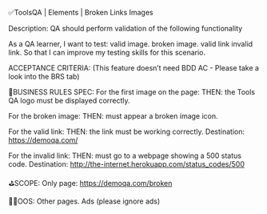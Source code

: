 ✅ToolsQA | Elements | Broken Links Images

Description: 
QA should perform validation of the following functionality

As a QA learner,
I want to test:
    valid image.
    broken image.
    valid link
    invalid link.
So that I can improve my testing skills for this scenario.

ACCEPTANCE CRITERIA:
(This feature doesn’t need BDD AC - Please take a look into the BRS tab)

🚩BUSINESS RULES SPEC:
For the first image on the page: 
    THEN: the Tools QA logo must be displayed correctly.

For the broken image:
    THEN: must appear a broken image icon.

For the valid link:
    THEN: the link must be working correctly. 
        Destination: https://demoqa.com/ 

For the invalid link:
    THEN: must go to a webpage showing a 500 status code.
    Destination: http://the-internet.herokuapp.com/status_codes/500

⛳SCOPE:
Only page: https://demoqa.com/broken 

🏴‍☠️OOS:
Other pages.
Ads (please ignore ads)